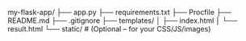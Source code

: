 my-flask-app/
├── app.py
├── requirements.txt
├── Procfile
├── README.md
├── .gitignore
├── templates/
│   ├── index.html
│   └── result.html
└── static/            # (Optional – for your CSS/JS/images)
